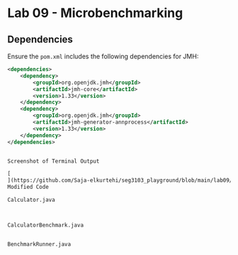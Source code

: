 # Lab 09 - Microbenchmarking



## Dependencies
Ensure the `pom.xml` includes the following dependencies for JMH:

```xml
<dependencies>
    <dependency>
        <groupId>org.openjdk.jmh</groupId>
        <artifactId>jmh-core</artifactId>
        <version>1.33</version>
    </dependency>
    <dependency>
        <groupId>org.openjdk.jmh</groupId>
        <artifactId>jmh-generator-annprocess</artifactId>
        <version>1.33</version>
    </dependency>
</dependencies>


Screenshot of Terminal Output

[
](https://github.com/Saja-elkurtehi/seg3103_playground/blob/main/lab09/assets/BenchmarkResults.txt)
Modified Code

Calculator.java



CalculatorBenchmark.java


BenchmarkRunner.java
